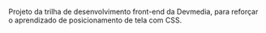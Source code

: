 Projeto da trilha de desenvolvimento front-end da Devmedia, para reforçar o aprendizado de posicionamento de tela com CSS.
